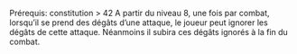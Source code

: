Prérequis: constitution > 42
A partir du niveau 8, une fois par combat, lorsqu’il se prend des dégâts d’une attaque, le joueur peut ignorer les dégâts de cette attaque. Néanmoins il subira ces dégâts ignorés à la fin du combat. 